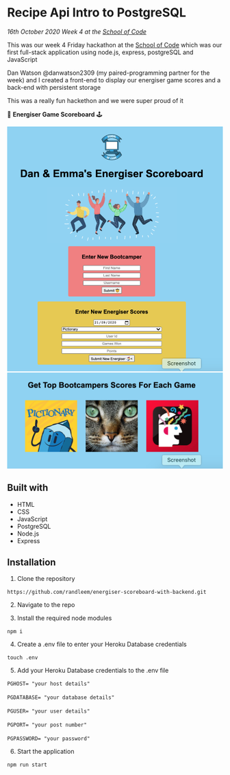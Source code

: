 # Recipe Api Intro to PostgreSQL

_16th October 2020_
_Week 4 at the [School of Code](https://www.schoolofcode.co.uk)_

This was our week 4 Friday hackathon at the [School of Code](https://www.schoolofcode.co.uk) which was our first full-stack application using node.js, express, postgreSQL and JavaScript

Dan Watson @danwatson2309 (my paired-programming partner for the week) and I created a front-end to display our energiser game scores and a back-end with persistent storage

This was a really fun hackethon and we were super proud of it

👾 **Energiser Game Scoreboard** 🕹️

![image of scoreboard](./pic1.png)
![image of categories](./pic2.png)

## Built with

- HTML
- CSS
- JavaScript
- PostgreSQL
- Node.js
- Express

## Installation

1. Clone the repository

```
https://github.com/randleem/energiser-scoreboard-with-backend.git
```

2. Navigate to the repo

3. Install the required node modules

```
npm i
```

4. Create a .env file to enter your Heroku Database credentials

```
touch .env
```

5. Add your Heroku Database credentials to the .env file

```
PGHOST= "your host details"

PGDATABASE= "your database details"

PGUSER= "your user details"

PGPORT= "your post number"

PGPASSWORD= "your password"
```

6. Start the application

```
npm run start
```
